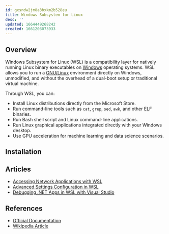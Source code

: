 ```yaml
---
id: gxsndw2jm8a3bxkm2b528eu
title: Windows Subsystem for Linux
desc: ''
updated: 1664449268242
created: 1661203073933
---
```


## Overview

Windows Subsystem for Linux (WSL) is a compatibility layer for natively running Linux binary executables on [Windows](./os.windows.md) operating systems.
WSL allows you to run a [GNU/Linux](./os.linux.md) environment
directly on Windows, unmodified, and without the overhead of a dual-boot setup or traditional virtual machine.

Through WSL, you can:

- Install Linux distributions directly from the Microsoft Store.
- Run command-line tools such as `cat`, `grep`, `sed`, `awk`, and other ELF binaries.
- Run Bash shell script and Linux command-line applications.
- Run Linux graphical applications integrated directly with your Windows desktop.
- Use GPU acceleration for machine learning and data science scenarios.

## Installation

## Articles

- [Accessing Network Applications with WSL](https://learn.microsoft.com/en-us/windows/wsl/networking)
- [Advanced Settings Configuration in WSL](https://learn.microsoft.com/en-us/windows/wsl/wsl-config)
- [Debugging .NET Apps in WSL with Visual Studio](https://docs.microsoft.com/en-us/visualstudio/debugger/debug-dotnet-core-in-wsl-2)

## References

- [Official Documentation](https://docs.microsoft.com/en-us/windows/wsl/)
- [Wikipedia Article](https://en.wikipedia.org/wiki/Windows_Subsystem_for_Linux)
